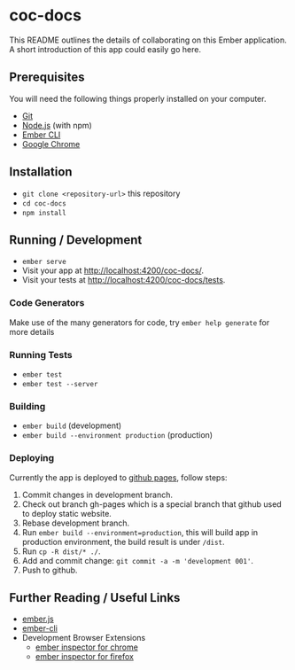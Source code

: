 # coc-docs

This README outlines the details of collaborating on this Ember application.
A short introduction of this app could easily go here.

## Prerequisites

You will need the following things properly installed on your computer.

* [Git](https://git-scm.com/)
* [Node.js](https://nodejs.org/) (with npm)
* [Ember CLI](https://ember-cli.com/)
* [Google Chrome](https://google.com/chrome/)

## Installation

* `git clone <repository-url>` this repository
* `cd coc-docs`
* `npm install`

## Running / Development

* `ember serve`
* Visit your app at [http://localhost:4200/coc-docs/](http://localhost:4200/coc-docs/).
* Visit your tests at [http://localhost:4200/coc-docs/tests](http://localhost:4200/coc-docs/tests).

### Code Generators

Make use of the many generators for code, try `ember help generate` for more details

### Running Tests

* `ember test`
* `ember test --server`

### Building

* `ember build` (development)
* `ember build --environment production` (production)

### Deploying

Currently the app is deployed to [github pages](https://pages.github.com/), follow steps:

1. Commit changes in development branch.
2. Check out branch gh-pages which is a special branch that github used to deploy static website.
3. Rebase development branch.
4. Run `ember build --environment=production`, this will build app in production environment, the build result is under `/dist`.
5. Run `cp -R dist/* ./`.
6. Add and commit change: `git commit -a -m 'development 001'`.
7. Push to github.

## Further Reading / Useful Links

* [ember.js](https://emberjs.com/)
* [ember-cli](https://ember-cli.com/)
* Development Browser Extensions
  * [ember inspector for chrome](https://chrome.google.com/webstore/detail/ember-inspector/bmdblncegkenkacieihfhpjfppoconhi)
  * [ember inspector for firefox](https://addons.mozilla.org/en-US/firefox/addon/ember-inspector/)
